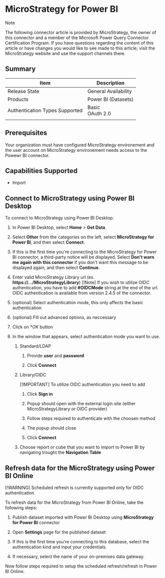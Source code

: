 # MicroStrategy for Power BI

>[!Note]
>The following connector article is provided by MicroStrategy, the owner of this connector and a member of the Microsoft Power Query Connector Certification Program. If you have questions regarding the content of this article or have changes you would like to see made to this article, visit the MicroStrategy website and use the support channels there.

## Summary

| Item | Description |
| ---- | ----------- |
| Release State | General Availability |
| Products | Power BI (Datasets) |
| Authentication Types Supported | Basic</br>OAuth 2.0 |
| | |

## Prerequisites

Your organization must have configured MicroStrategy environement and the user account on MicroStrategy environement needs access to the Powewr BI connector.
 
## Capabilities Supported
* Import 

## Connect to MicroStrategy using Power BI Desktop

To connect to MicroStrategy using Power BI Desktop:

1. In Power BI Desktop, select **Home** > **Get Data**. 

2. Select **Other** from the categories on the left, select **MicroStrategy for Power BI**, and then select **Connect**.

3. If this is the first time you're connecting to the MicroStrategy for Power BI connector, a third-party notice will be displayed. Select **Don't warn me again with this connector** if you don't want this message to be displayed again, and then select **Continue**.

4. Enter valid MicroStrategy Library url (ex. **https://.../MicroStrategyLibrary**)
[!Note] If you wish to utilize OIDC authentication, you have to add **#OIDCMode** string at the end of the url.</br>OIDC authentication is available from version 2.4.5 of the connector.

5. (optional) Select authentication mode, this only affects the basic authentication

6. (optional) Fill out advanced options, as neccessary

7. Click on **OK* button

8. In the window that appears, select authentication mode you want to use.

   1. Standard/LDAP

      1. Provide **user** and **password**

      2. Click **Connect**
   
   2. Library/OIDC

      [!IMPORTANT] To utilize OIDC authentication you need to add 

      1. Click **Sign in**

      2. Popup should open with the external login site (either MicroStrategyLibrary or OIDC provider)

      3. Follow steps required to authenticate with the choosen method

      4. The popup should close

      5. Click **Connect**

   9. Choose report or cube that you want to import to Power BI by navigating trought the **Navigation Table**

## Refresh data for the MicroStrategy using Power BI Online

[!WARNING] Scheduled refresh is currently supported only for OIDC authentication

To refresh data for the MicroStrategy from Power BI Online, take the following steps:
 
1. Publish dataset imported with Power BI Desktop using **MicroStrategy for Power BI** connector

2. Open **Settings** page for the published dataset

3. If this is the first time you're connecting to this database, select the authentication kind and input your credentials.

4. If necessary, select the name of your on-premises data gateway.

Now follow steps required to setup the scheduled refresh/refresh in Power BI Online.
